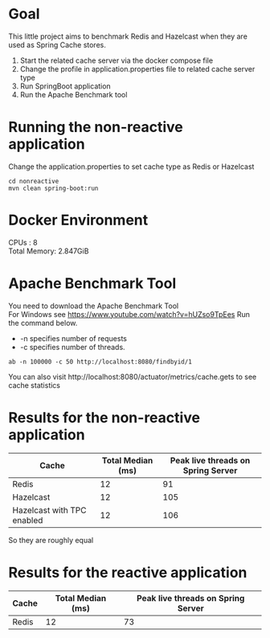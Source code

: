 # Goal
This little project aims to benchmark Redis and Hazelcast when they are used as Spring Cache stores.  
1. Start the related cache server via the docker compose file
2. Change the profile in application.properties file to related cache server type
3. Run SpringBoot application
4. Run the Apache Benchmark tool

# Running the non-reactive application 
Change the application.properties to set cache type as Redis or Hazelcast 
```
cd nonreactive
mvn clean spring-boot:run
```
# Docker Environment
CPUs : 8  
Total Memory: 2.847GiB

# Apache Benchmark Tool
You need to download the Apache Benchmark Tool  
For Windows see https://www.youtube.com/watch?v=hUZso9TpEes
Run the command below.   
- -n specifies number of requests
- -c specifies number of threads. 
```
ab -n 100000 -c 50 http://localhost:8080/findbyid/1
```
You can also visit http://localhost:8080/actuator/metrics/cache.gets to see cache statistics

# Results for the non-reactive application
| Cache | Total Median (ms) | Peak live threads on Spring Server |
|-|-------------------|------------------------------------|
| Redis | 12                | 91                                 |
| Hazelcast| 12                | 105                                |
| Hazelcast with TPC enabled| 12                | 106                                |

So they are roughly equal

# Results for the reactive application
| Cache | Total Median (ms) | Peak live threads on Spring Server |
|-|-------------------|------------------------------------|
| Redis | 12                | 73                                 |





